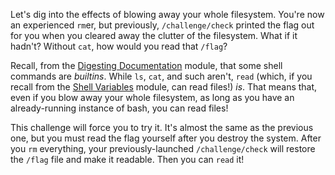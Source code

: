 Let's dig into the effects of blowing away your whole filesystem.
You're now an experienced `rm`er, but previously, `/challenge/check` printed the flag out for you when you cleared away the clutter of the filesystem.
What if it hadn't?
Without `cat`, how would you read that `/flag`?

Recall, from the [Digesting Documentation](../man) module, that some shell commands are _builtins_.
While `ls`, `cat`, and such aren't, `read` (which, if you recall from the [Shell Variables](../variables) module, can read files!) _is_.
That means that, even if you blow away your whole filesystem, as long as you have an already-running instance of bash, you can read files!

This challenge will force you to try it.
It's almost the same as the previous one, but you must read the flag yourself after you destroy the system.
After you `rm` everything, your previously-launched `/challenge/check` will restore the `/flag` file and make it readable.
Then you can `read` it!
